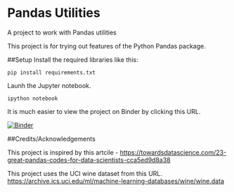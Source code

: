 # Pandas Utilities
A project to work with Pandas utilities

This project is for trying out features of the Python Pandas package.

##Setup
Install the required libraries like this:
```
pip install requirements.txt
```
Launh the Jupyter notebook.
```
ipython notebook
```

It is much easier to view the project on Binder by clicking this URL.

[![Binder](http://mybinder.org/badge.svg)](http://beta.mybinder.org/v2/gh/shankarps/PandasUtilities/master)



##Credits/Acknowledgements

This project is inspired by this artcile - https://towardsdatascience.com/23-great-pandas-codes-for-data-scientists-cca5ed9d8a38

This project uses the UCI wine dataset from this URL. https://archive.ics.uci.edu/ml/machine-learning-databases/wine/wine.data
